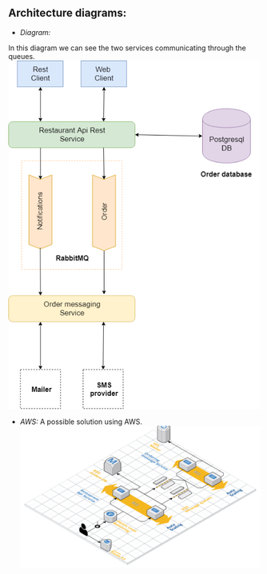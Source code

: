 ## Architecture diagrams:

- *Diagram:*

In this diagram we can see the two services communicating through the queues.
![N|Solid](https://github.com/damiancipolat/True-North-Challenge/blob/master/doc/basic-diagram.png?raw=true)

- *AWS:*
A possible solution using AWS.
![N|Solid](https://github.com/damiancipolat/True-North-Challenge/blob/master/doc/aws-diagram.png?raw=true)
